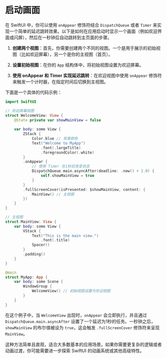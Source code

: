 # 启动画面
在 SwiftUI 中，你可以使用 `onAppear` 修饰符结合 `DispatchQueue` 或者 `Timer` 来实现一个简单的延迟跳转效果。以下是如何在应用启动时显示一个画面（例如欢迎界面或闪屏），然后在一秒钟后自动跳转到主页面的步骤。

1. **创建两个视图**：首先，你需要创建两个不同的视图。一个是用于展示的初始视图（比如欢迎屏幕），另一个是你的主视图（首页）。

2. **设置初始视图**：在你的 `App` 结构体中，将初始视图设置为欢迎屏幕。

3. **使用 onAppear 和 Timer 实现延迟跳转**：在欢迎视图中使用 `onAppear` 修饰符来触发一个计时器，在指定时间后切换到主视图。

下面是一个具体的代码示例：

```swift
import SwiftUI

// 欢迎屏幕视图
struct WelcomeView: View {
    @State private var showMainView = false
    
    var body: some View {
        ZStack {
            Color.blue // 背景颜色
            Text("Welcome to MyApp")
                .font(.largeTitle)
                .foregroundColor(.white)
        }
        .onAppear {
            // 使用 Timer 在1秒后改变状态
            DispatchQueue.main.asyncAfter(deadline: .now() + 1.0) {
                self.showMainView = true
            }
        }
        .fullScreenCover(isPresented: $showMainView, content: {
            MainView() // 主视图
        })
    }
}

// 主视图
struct MainView: View {
    var body: some View {
        VStack {
            Text("This is the main view.")
                .font(.title)
            Spacer()
        }
        .padding()
    }
}

@main
struct MyApp: App {
    var body: some Scene {
        WindowGroup {
            WelcomeView() // 初始视图设置为欢迎视图
        }
    }
}
```

在这个例子中，当 `WelcomeView` 出现时，`onAppear` 会立即执行，并且通过 `DispatchQueue.main.asyncAfter` 设置了一个延迟为1秒的任务。一秒钟之后，`showMainView` 的布尔值被设为 `true`，这会触发 `.fullScreenCover` 修饰符来呈现 `MainView`。

这种方法简单且直观，适合大多数基本的应用场景。如果你需要更复杂的逻辑或者动画过渡，你可能需要进一步探索 SwiftUI 的动画系统或其他高级特性。